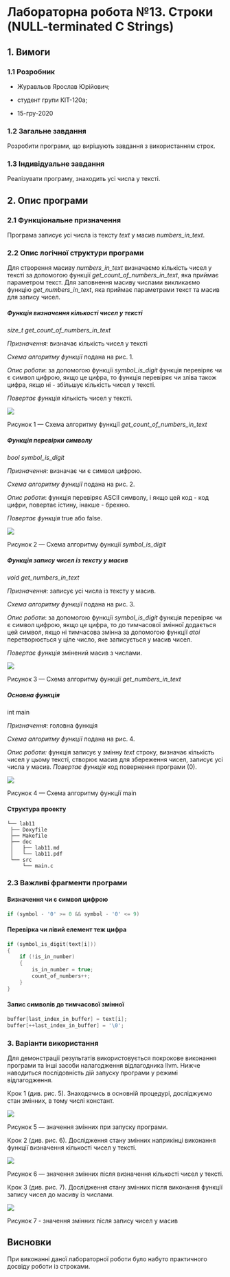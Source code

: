 ﻿# Лабораторна робота №13. Строки (NULL-terminated C Strings)

## 1. Вимоги

### 1.1 Розробник

-   Журавльов Ярослав Юрійович;
    
-   студент групи КІТ-120а;
    
-   15-гру-2020
    

### 1.2 Загальне завдання

Розробити програми, що вирішують завдання з використанням строк.

### 1.3 Індивідуальне завдання

Реалізувати програму, знаходить усі числа у тексті.

## 2. Опис програми

### 2.1 Функціональне призначення

Програма записує усі числа із тексту *text* у масив *numbers_in_text*.

### 2.2 Опис логічної структури програми

Для створення масиву *numbers_in_text* визначаємо кількість чисел у тексті за допомогою функції *get_count_of_numbers_in_text*, яка приймає параметром текст. Для заповнення масиву числами викликаємо функцію *get_numbers_in_text*, яка приймає параметрами текст та масив для запису чисел. 


##### Функція визначення кількості чисел у тексті

*size_t  get_count_of_numbers_in_text*

_Призначення:_ визначає кількість чисел у тексті

_Схема алгоритму функції_ подана на рис. 1.

_Опис роботи_: за допомогою функції *symbol_is_digit* функція перевіряє чи є символ цифрою, якщо це цифра, то функція перевіряє чи зліва також цифра, якщо ні - збільшує кількість чисел у тексті.

_Повертає функція_ кількість чисел у тексті.

![](https://github.com/yzet/Programming/blob/main/lab13/doc/assets/count_of_numbers.png?raw=true)  
  
Рисунок 1 — Схема алгоритму функції *get_count_of_numbers_in_text*
##### Функція перевірки символу
*bool symbol_is_digit*

_Призначення:_ визначає чи є символ цифрою.

_Схема алгоритму функції_ подана на рис. 2.

_Опис роботи_: функція перевіряє ASCII символу, і якщо цей код - код цифри, повертає істину, інакше - брехню.

_Повертає функція_ true або false.

![](https://github.com/yzet/Programming/blob/main/lab13/doc/assets/symbol_is_digit.png?raw=true) 

Рисунок 2 — Схема алгоритму функції *symbol_is_digit*

##### Функція запису чисел із тексту у масив
*void  get_numbers_in_text*

_Призначення:_ записує усі числа із тексту у масив.

_Схема алгоритму функції_ подана на рис. 3.

_Опис роботи_:  за допомогою функції *symbol_is_digit* функція перевіряє чи є символ цифрою, якщо це цифра, то до тимчасової змінної додається цей символ, якщо ні тимчасова змінна за допомогою функції *atoi* перетворюється у ціле число, яке записується у масив чисел.

_Повертає функція_ змінений масив з числами.

![](https://github.com/yzet/Programming/blob/main/lab13/doc/assets/get_numbers_in_text.png?raw=true) 

Рисунок 3 — Схема алгоритму функції *get_numbers_in_text*

##### _**Основна функція**_

int main

_Призначення:_ головна функція

_Схема алгоритму функції_ подана на рис. 4.

_Опис роботи:_ функція записує у змінну *text* строку, визначає кількість чисел у цьому тексті, створює масив для збереження чисел, записує усі числа у масив.
_Повертає функція_ код повернення програми (0).

![](https://github.com/yzet/Programming/blob/main/lab13/doc/assets/main.png?raw=true)  

Рисунок 4 — Схема алгоритму функції main

#### Структура проекту

```
└── lab11
 ├── Doxyfile
 ├── Makefile
 ├── doc
 │   ├── lab11.md
 │   └── lab11.pdf
 └── src
	 └── main.c
```

### 2.3 Важливі фрагменти програми
#### Визначення чи є символ цифрою
```c
if (symbol - '0' >= 0 && symbol - '0' <= 9)
```
#### Перевірка чи лівий елемент теж цифра
```c
if (symbol_is_digit(text[i]))
{
	if (!is_in_number)
	{
		is_in_number = true;
		count_of_numbers++;
	}
}
```
#### Запис символів до тимчасової змінної
```c
buffer[last_index_in_buffer] = text[i];
buffer[++last_index_in_buffer] = '\0';
```
### 3. Варіанти використання

Для демонстрації результатів використовується покрокове виконання програми та інші засоби налагодження відлагодника llvm. Нижче наводиться послідовність  дій запуску програми у режимі відлагодження.

Крок 1 (див. рис. 5). Знаходячись в основній процедурі, досліджуємо стан змінних, в тому числі констант.

![](https://github.com/yzet/Programming/blob/main/lab13/doc/assets/img5.png?raw=true) 

Рисунок 5 — значення змінних при запуску програми.

Крок 2 (див. рис. 6). Дослідження стану змінних наприкінці виконання функції визначення кількості чисел у тексті.

![](https://github.com/yzet/Programming/blob/main/lab13/doc/assets/img6.png?raw=true) 

Рисунок 6 — значення змінних після визначення кількості чисел у тексті. 

Крок 3 (див. рис. 7). Дослідження стану змінних після виконання функції запису чисел до масиву із числами.

![](https://github.com/yzet/Programming/blob/main/lab13/doc/assets/img7.png?raw=true) 

Рисунок 7 - значення змінних після запису чисел у масив

## Висновки

При виконанні даної лабораторної роботи було набуто практичного досвіду роботи із строками.
